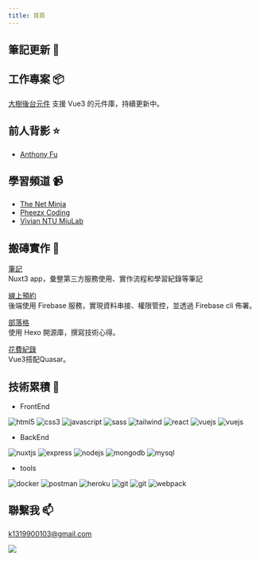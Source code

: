 ```yaml
---
title: 首頁
---
```

## 筆記更新 :date:
<recent-list />

## 工作專案 :package:

[大樹後台元件](https://lian0103.github.io/vue-ui/#/gt/a-i/avatar)
支援 Vue3 的元件庫，持續更新中。

## 前人背影 :star:
- [Anthony Fu](https://antfu.me/posts)    

## 學習頻道 :video_camera:
- [The Net Minja](https://www.youtube.com/c/TheNetNinja)
- [Pheezx Coding](https://www.youtube.com/c/PheezxCoding)
- [Vivian NTU MiuLab](https://www.youtube.com/c/VivianNTUMiuLab)

## 搬磚實作 :construction_worker:

[筆記](https://nuxt3-notes.vercel.app/)  
Nuxt3 app，彙整第三方服務使用、實作流程和學習紀錄等筆記

[線上預約](https://book-service.firebaseapp.com/#/)  
後端使用 Firebase 服務，實現資料串接、權限管控，並透過 Firebase cli 佈署。

[部落格](https://hexo-blog-2de2a.web.app/)  
使用 Hexo 開源庫，撰寫技術心得。

[花費紀錄](https://account-app-f70c0.web.app/#/)  
Vue3搭配Quasar。

## 技術累積 :tada:

- FrontEnd
<p align="left" class='left'>
    <img src="https://raw.githubusercontent.com/devicons/devicon/master/icons/html5/html5-original-wordmark.svg" alt="html5" />
    <img src="https://raw.githubusercontent.com/devicons/devicon/master/icons/css3/css3-original-wordmark.svg" alt="css3" />
    <img src="https://raw.githubusercontent.com/devicons/devicon/master/icons/javascript/javascript-original.svg" alt="javascript" /> 
    <img src="https://raw.githubusercontent.com/devicons/devicon/master/icons/sass/sass-original.svg" alt="sass" />
    <img src="https://www.vectorlogo.zone/logos/tailwindcss/tailwindcss-icon.svg" alt="tailwind" />
    <img src="https://raw.githubusercontent.com/devicons/devicon/master/icons/react/react-original-wordmark.svg" alt="react" /> 
    <img src="https://raw.githubusercontent.com/devicons/devicon/master/icons/vuejs/vuejs-original-wordmark.svg" alt="vuejs" />
    <img src="https://i.imgur.com/KCqn69X.png" alt="vuejs" />
</p>

- BackEnd
<p align="left" class='left'>
    <img src="https://www.vectorlogo.zone/logos/nuxtjs/nuxtjs-icon.svg" alt="nuxtjs" /> 
    <img src="https://raw.githubusercontent.com/devicons/devicon/master/icons/express/express-original-wordmark.svg" alt="express" />    
    <img src="https://raw.githubusercontent.com/devicons/devicon/master/icons/nodejs/nodejs-original-wordmark.svg" alt="nodejs" />
    <img src="https://raw.githubusercontent.com/devicons/devicon/master/icons/mongodb/mongodb-original-wordmark.svg" alt="mongodb" />
    <img src="https://raw.githubusercontent.com/devicons/devicon/master/icons/mysql/mysql-original-wordmark.svg" alt="mysql" />
</p>

- tools
<p align="left" class='left'> 
    <img src="https://raw.githubusercontent.com/devicons/devicon/master/icons/docker/docker-original-wordmark.svg" alt="docker" />
    <img src="https://www.vectorlogo.zone/logos/getpostman/getpostman-icon.svg" alt="postman" />
    <img src="https://www.vectorlogo.zone/logos/heroku/heroku-icon.svg" alt="heroku" />
    <img src="https://www.vectorlogo.zone/logos/git-scm/git-scm-icon.svg" alt="git" /> 
    <img src="https://www.vectorlogo.zone/logos/firebase/firebase-icon.svg" alt="git" /> 
    <img src="https://raw.githubusercontent.com/devicons/devicon/d00d0969292a6569d45b06d3f350f463a0107b0d/icons/webpack/webpack-original-wordmark.svg" alt="webpack" />
</p>


## 聯繫我 :mailbox:

k1319900103@gmail.com

![](./.vuepress/public/images/cat.jpg)
